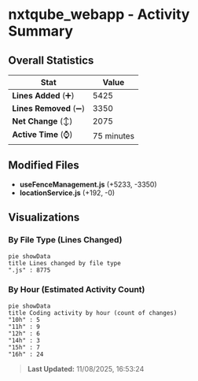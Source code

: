 # nxtqube_webapp - Activity Summary 

## Overall Statistics

| Stat                   | Value                                                             |
| ---------------------- | ----------------------------------------------------------------- |
| **Lines Added** (➕)   | 5425                                          |
| **Lines Removed** (➖) | 3350                                        |
| **Net Change** (↕)    | 2075                |
| **Active Time** (⌚)   | 75 minutes |


## Modified Files
- **useFenceManagement.js** (+5233, -3350)
- **locationService.js** (+192, -0)

## Visualizations

### By File Type (Lines Changed)

```mermaid
pie showData
title Lines changed by file type
".js" : 8775
```

### By Hour (Estimated Activity Count)

```mermaid
pie showData
title Coding activity by hour (count of changes)
"10h" : 5
"11h" : 9
"12h" : 6
"14h" : 3
"15h" : 7
"16h" : 24
```


> **Last Updated:** 11/08/2025, 16:53:24